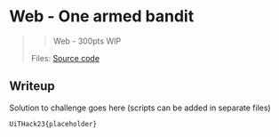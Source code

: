 # Web - One armed bandit

> > Web - 300pts
> WIP
>
> Files: [Source code](src)
>

## Writeup

Solution to challenge goes here (scripts can be added in separate files)

```txt
UiTHack23{placeholder}
```
